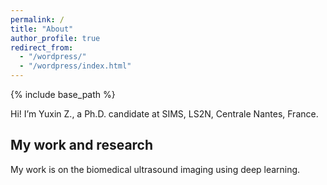 ```yaml
---
permalink: /
title: "About"
author_profile: true
redirect_from: 
  - "/wordpress/"
  - "/wordpress/index.html"
---
```


{% include base_path %}

Hi! I’m Yuxin Z., a Ph.D. candidate at SIMS, LS2N, Centrale Nantes, France. 

## My work and research
My work is on the biomedical ultrasound imaging using deep learning.
